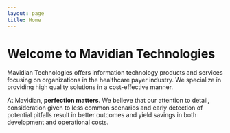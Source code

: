 ```yaml
---
layout: page
title: Home
---
```


# Welcome to Mavidian Technologies

Mavidian Technologies offers information technology products and services focusing on organizations in the healthcare payer industry. We specialize in providing high quality solutions in a cost-effective manner.

At Mavidian, **perfection matters**. We believe that our attention to detail, consideration given to less common scenarios and early detection of potential pitfalls result in better outcomes and yield savings in both development and operational costs.
